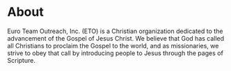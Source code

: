 # About

Euro Team Outreach, Inc. (ETO) is a Christian organization dedicated to the advancement of the Gospel of Jesus Christ. We believe that God has called all Christians to proclaim the Gospel to the world, and as missionaries, we strive to obey that call by introducing people to Jesus through the pages of Scripture.

